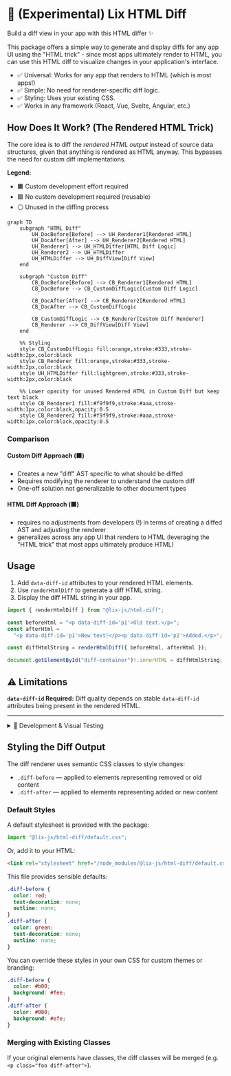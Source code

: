 # 🧬 (Experimental) Lix HTML Diff

Build a diff view in your app with this HTML differ ✨

This package offers a simple way to generate and display diffs for any app UI using the "HTML trick" - since most apps ultimately render to HTML, you can use this HTML diff to visualize changes in your application's interface.

- ✅ Universal: Works for any app that renders to HTML (which is most apps!)
- ✅ Simple: No need for renderer-specific diff logic.
- ✅ Styling: Uses your existing CSS.
- ✅ Works in any framework (React, Vue, Svelte, Angular, etc.)

## How Does It Work? (The Rendered HTML Trick)

The core idea is to diff the _rendered HTML output_ instead of source data structures, given that anything is rendered as HTML anyway. This bypasses the need for custom diff implementations.

**Legend:**

- 🟧 Custom development effort required
- 🟩 No custom development required (reusable)
- ⚪ Unused in the diffing process

```mermaid
graph TD
    subgraph "HTML Diff"
        UH_DocBefore[Before] --> UH_Renderer1[Rendered HTML]
        UH_DocAfter[After] --> UH_Renderer2[Rendered HTML]
        UH_Renderer1 --> UH_HTMLDiffer[HTML Diff Logic]
        UH_Renderer2 --> UH_HTMLDiffer
        UH_HTMLDiffer --> UH_DiffView[Diff View]
    end

    subgraph "Custom Diff"
        CB_DocBefore[Before] --> CB_Renderer1[Rendered HTML]
        CB_DocBefore --> CB_CustomDiffLogic[Custom Diff Logic]

        CB_DocAfter[After] --> CB_Renderer2[Rendered HTML]
        CB_DocAfter --> CB_CustomDiffLogic

        CB_CustomDiffLogic --> CB_Renderer[Custom Diff Renderer]
        CB_Renderer --> CB_DiffView[Diff View]
    end

    %% Styling
    style CB_CustomDiffLogic fill:orange,stroke:#333,stroke-width:2px,color:black
    style CB_Renderer fill:orange,stroke:#333,stroke-width:2px,color:black
    style UH_HTMLDiffer fill:lightgreen,stroke:#333,stroke-width:2px,color:black

    %% Lower opacity for unused Rendered HTML in Custom Diff but keep text black
    style CB_Renderer1 fill:#f9f9f9,stroke:#aaa,stroke-width:1px,color:black,opacity:0.5
    style CB_Renderer2 fill:#f9f9f9,stroke:#aaa,stroke-width:1px,color:black,opacity:0.5
```

### Comparison

#### Custom Diff Approach (🟧)

- Creates a new "diff" AST specific to what should be diffed
- Requires modifying the renderer to understand the custom diff
- One-off solution not generalizable to other document types

#### HTML Diff Approach (🟩)

- requires no adjustments from developers (!) in terms of creating a diffed AST and adjusting the renderer
- generalizes across any app UI that renders to HTML (leveraging the "HTML trick" that most apps ultimately produce HTML)

## Usage

1. Add `data-diff-id` attributes to your rendered HTML elements.
2. Use `renderHtmlDiff` to generate a diff HTML string.
3. Display the diff HTML string in your app.

```typescript
import { renderHtmlDiff } from "@lix-js/html-diff";

const beforeHtml = "<p data-diff-id='p1'>Old text.</p>";
const afterHtml =
  "<p data-diff-id='p1'>New text!</p><p data-diff-id='p2'>Added.</p>";

const diffHtmlString = renderHtmlDiff({ beforeHtml, afterHtml });

document.getElementById("diff-container")!.innerHTML = diffHtmlString;
```

## ⚠️ Limitations

**`data-diff-id` Required:** Diff quality depends on stable `data-diff-id` attributes being present in the rendered HTML.

---

<details>
<summary>🧪 Development & Visual Testing</summary>

This package includes a Vite-based visual test website to help develop and debug the `renderHtmlDiff` function.

**Running the Test Website:**

1.  Ensure monorepo dependencies are installed (`pnpm install` from root).
2.  Start the dev server:

    ```bash
    # From monorepo root
    pnpm --filter html-diff dev

    # Or from this package directory
    pnpm dev
    ```

</details>

## Styling the Diff Output

The diff renderer uses semantic CSS classes to style changes:

- `.diff-before` — applied to elements representing removed or old content
- `.diff-after` — applied to elements representing added or new content

### Default Styles

A default stylesheet is provided with the package:

```js
import "@lix-js/html-diff/default.css";
```

Or, add it to your HTML:

```html
<link rel="stylesheet" href="/node_modules/@lix-js/html-diff/default.css" />
```

This file provides sensible defaults:

```css
.diff-before {
  color: red;
  text-decoration: none;
  outline: none;
}
.diff-after {
  color: green;
  text-decoration: none;
  outline: none;
}
```

You can override these styles in your own CSS for custom themes or branding:

```css
.diff-before {
  color: #b00;
  background: #fee;
}
.diff-after {
  color: #080;
  background: #efe;
}
```

### Merging with Existing Classes

If your original elements have classes, the diff classes will be merged (e.g. `<p class="foo diff-after">`).
